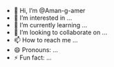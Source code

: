 - 👋 Hi, I’m @Aman-g-amer
- 👀 I’m interested in ...
- 🌱 I’m currently learning ...
- 💞️ I’m looking to collaborate on ...
- 📫 How to reach me ...
- 😄 Pronouns: ...
- ⚡ Fun fact: ...

<!---
Aman-g-amer/Aman-g-amer is a ✨ special ✨ repository because its `README.md` (this file) appears on your GitHub profile.
You can click the Preview link to take a look at your changes.
--->
